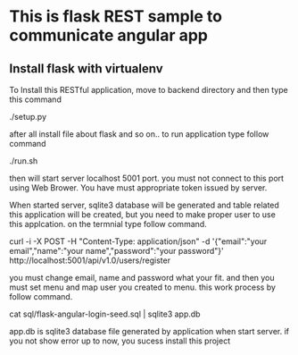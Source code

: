 # This is flask REST sample to communicate angular app

## Install flask with virtualenv
To Install this RESTful application, move to backend directory and then type this command

./setup.py

after all install file about flask and so on.. to run application type follow command

./run.sh

then will start server localhost 5001 port. you must not connect to this port using Web Brower.  You have must appropriate token issued by server.  

When started server, sqlite3 database will be generated and table related this application will be created, but you need to make proper user to use this applcation. on the termnial type follow command.

curl -i -X POST -H "Content-Type: application/json" -d '{"email":"your email","name":"your name","password":"your password"}' http://localhost:5001/api/v1.0/users/register

you must change email, name and password what your fit. and then you must set menu and map user you created to menu. this work process by follow command.


cat sql/flask-angular-login-seed.sql | sqlite3 app.db

app.db is sqlite3 database file generated by application when start server. if you not show error up to now, you sucess install this project 


